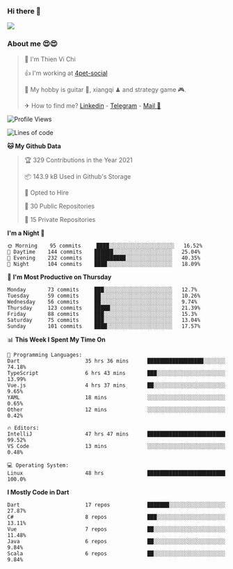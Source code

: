 ### Hi there 👋
![](https://media1.tenor.com/images/9aa4aee77151757a310fcdb4b8fd2a0a/tenor.gif?itemid=12671405)

### About me 😍😍

> 🙎 I'm Thien Vi Chi
> 
> 👍 I'm working at [4pet-social](https://github.com/4pet-social)
>
> 🥞 My hobby is guitar 🎸, xiangqi ♟ and strategy game 🎮.
> 
> ✈ How to find me? [Linkedin](https://www.linkedin.com/in/tvc12/) - [Telegram](https://t.me/yeutham212) - [Mail 📧](mailto:meomeocf98@gmail.com)
> 

<!--START_SECTION:waka-->
![Profile Views](http://img.shields.io/badge/Profile%20Views-2-blue)

![Lines of code](https://img.shields.io/badge/From%20Hello%20World%20I%27ve%20Written-731303%20lines%20of%20code-blue)

**🐱 My Github Data** 

> 🏆 329 Contributions in the Year 2021
 > 
> 📦 143.9 kB Used in Github's Storage 
 > 
> 💼 Opted to Hire
 > 
> 📜 30 Public Repositories 
 > 
> 🔑 15 Private Repositories  
 > 
**I'm a Night 🦉** 

```text
🌞 Morning    95 commits     ████░░░░░░░░░░░░░░░░░░░░░   16.52% 
🌆 Daytime    144 commits    ██████░░░░░░░░░░░░░░░░░░░   25.04% 
🌃 Evening    232 commits    ██████████░░░░░░░░░░░░░░░   40.35% 
🌙 Night      104 commits    ████░░░░░░░░░░░░░░░░░░░░░   18.09%

```
📅 **I'm Most Productive on Thursday** 

```text
Monday       73 commits     ███░░░░░░░░░░░░░░░░░░░░░░   12.7% 
Tuesday      59 commits     ██░░░░░░░░░░░░░░░░░░░░░░░   10.26% 
Wednesday    56 commits     ██░░░░░░░░░░░░░░░░░░░░░░░   9.74% 
Thursday     123 commits    █████░░░░░░░░░░░░░░░░░░░░   21.39% 
Friday       88 commits     ███░░░░░░░░░░░░░░░░░░░░░░   15.3% 
Saturday     75 commits     ███░░░░░░░░░░░░░░░░░░░░░░   13.04% 
Sunday       101 commits    ████░░░░░░░░░░░░░░░░░░░░░   17.57%

```


📊 **This Week I Spent My Time On** 

```text
💬 Programming Languages: 
Dart                     35 hrs 36 mins      ██████████████████░░░░░░░   74.18% 
TypeScript               6 hrs 43 mins       ███░░░░░░░░░░░░░░░░░░░░░░   13.99% 
Vue.js                   4 hrs 37 mins       ██░░░░░░░░░░░░░░░░░░░░░░░   9.65% 
YAML                     18 mins             ░░░░░░░░░░░░░░░░░░░░░░░░░   0.65% 
Other                    12 mins             ░░░░░░░░░░░░░░░░░░░░░░░░░   0.42%

🔥 Editors: 
IntelliJ                 47 hrs 47 mins      █████████████████████████   99.52% 
VS Code                  13 mins             ░░░░░░░░░░░░░░░░░░░░░░░░░   0.48%

💻 Operating System: 
Linux                    48 hrs              █████████████████████████   100.0%

```

**I Mostly Code in Dart** 

```text
Dart                     17 repos            ███████░░░░░░░░░░░░░░░░░░   27.87% 
C#                       8 repos             ███░░░░░░░░░░░░░░░░░░░░░░   13.11% 
Vue                      7 repos             ██░░░░░░░░░░░░░░░░░░░░░░░   11.48% 
Java                     6 repos             ██░░░░░░░░░░░░░░░░░░░░░░░   9.84% 
Scala                    6 repos             ██░░░░░░░░░░░░░░░░░░░░░░░   9.84%

```



<!--END_SECTION:waka-->